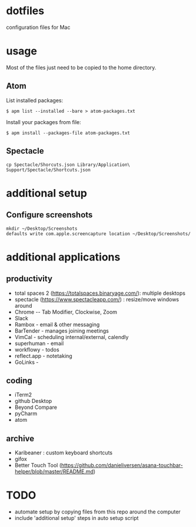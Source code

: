 # dotfiles
configuration files for Mac

# usage

Most of the files just need to be copied to the home directory.

## Atom
List installed packages:
```
$ apm list --installed --bare > atom-packages.txt
```
Install your packages from file:
```
$ apm install --packages-file atom-packages.txt
```

## Spectacle

```
cp Spectacle/Shorcuts.json Library/Application\ Support/Spectacle/Shortcuts.json
```

# additional setup

## Configure screenshots
```
mkdir ~/Desktop/Screenshots
defaults write com.apple.screencapture location ~/Desktop/Screenshots/
```

# additional applications
## productivity
- total spaces 2 (https://totalspaces.binaryage.com/): multiple desktops
- spectacle (https://www.spectacleapp.com/) : resize/move windows around
- Chrome
-- Tab Modifier, Clockwise, Zoom
- Slack
- Rambox - email & other messaging
- BarTender - manages joining meetings
- VimCal - scheduling internal/external, calendly
- superhuman - email
- workflowy - todos
- reflect.app - notetaking
- GoLinks - 

## coding
- iTerm2
- github Desktop
- Beyond Compare
- pyCharm
- atom
  
 ## archive
- Karibeaner : custom keyboard shortcuts
- gifox
- Better Touch Tool (https://github.com/danieliversen/asana-touchbar-helper/blob/master/README.md)

# TODO
- automate setup by copying files from this repo around the computer
- include 'additional setup' steps in auto setup script
